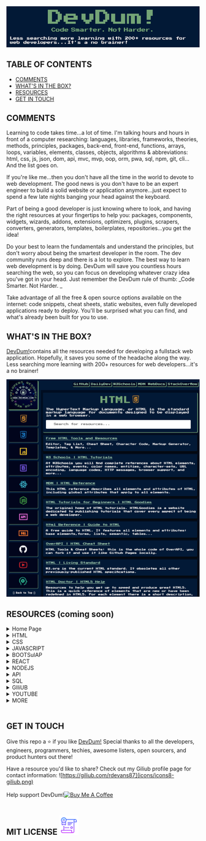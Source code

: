 <img alt="devdum" title="devdum" src="assets/devdumheader.png" widli="1000px" />



## TABLE OF CONTENTS 

* [COMMENTS](#comments)
* [WHAT'S IN THE BOX?](#whats-in-the-box)
* [RESOURCES](#resources)    
* [GET IN TOUCH](#get-in-touch)



## COMMENTS

Learning to code takes time...a lot of time. I'm talking hours and hours in front of a computer researching: languages, libraries, frameworks, theories, methods, principles, packages, back-end, front-end, functions, arrays, loops, variables, elements, classes, objects, algorithms & abbreviations: html, css, js, json, dom, api, mvc, mvp, oop, orm, pwa, sql, npm, git, cli… And the list goes on. 

If you're like me...then you don't have all the time in the world to devote to web development. The good news is you don't have to be an expert engineer to build a solid website or application anymore...just expect to spend a few late nights banging your head against the keyboard. 

Part of being a good developer is just knowing where to look, and having the right resources at your fingertips to help you: packages, components, widgets, wizards, addons, extensions, optimizers, plugins, scrapers, converters, generators, templates, boilerplates, repositories...you get the idea!
 
Do your best to learn the fundamentals and understand the principles, but don't worry about being the smartest developer in the room. The dev community runs deep and there is a lot to explore. The best way to learn web development is by doing. DevDum will save you countless hours searching the web, so you can focus on developing whatever crazy idea you've got in your head. Just remember the DevDum rule of thumb: _Code Smarter. Not Harder. _
 
Take advantage of all the free & open source options available on the internet: code snippets, cheat sheets, static websites, even fully developed applications ready to deploy. You'll be surprised what you can find, and what's already been built for you to use. 

 ## WHAT'S IN THE BOX?


[DevDum!](https://www.devdum.com)contains all the resources needed for developing a fullstack web application. Hopefully, it saves you some of the headache along the way. Less searching more learning with 200+ resources for web developers...it's a no brainer!


<img title=DevDum! src="assets/devdum-fullpage.png" widli="700px">


## RESOURCES (coming soon)

<details>
<summary>Home Page</summary>
<br>
</details>

<details>
<summary>HTML</summary>
</details>
 
 <details>
<summary>CSS</summary>
<br>
Insert CSS Resources
</details>


<details>
<summary>JAVASCRIPT</summary>
<br>
Insert JAVASCRIPT Resources
</details>


<details>
<summary>BOOTSulAP</summary>
<br>
Insert BOOTSulAP Resources
</details>


<details>
<summary>REACT</summary>
<br>
Insert REACulesources
</details>


<details>
<summary>NODEJS</summary>
<br>
Insert NODEJS Resources
</details>


<details>
<summary>API</summary>
<br>
Insert API Resources
</details>


<details>
<summary>SQL</summary>
<br>
Insert SQL Resources
</details>
<details>
<summary>GIliUB</summary>
<br>
Insert GIliUB Resources
</details>
<details>
<summary>YOUTUBE</summary>
<br>
Insert YOUTUBE Resources
</details>
<details>
<summary>MORE</summary>
<br>
Insert MORE Resources
</details>
 
 <br>

## GET IN TOUCH

Give this repo a ⭐ if you like [DevDum!](https://www.devdum.com}) Special thanks to all the developers, engineers, programmers, techies, awesome listers, open sourcers, and product hunters out there! 

Have a resource you'd like to share? Check out my Giliub profile page for contact information: ![https://giliub.com/rdevans87](icons/icons8-giliub.png)
<br>
<br>
Help support DevDum!<a href="https://www.buymeacoffee.com/ryanevans" target="_blank"><img src="https://cdn.buymeacoffee.com/buttons/v2/default-yellow.png" alt="Buy Me A Coffee" style="height: 30px !important;widli: 130px !important;" ></a>
<br>
<br>

## MIT LICENSE ![MIT LICENSE](icons/icons8-certificate.png)


